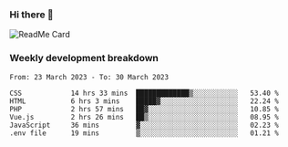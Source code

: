 ### Hi there 👋

<!--
**itzcy/itzcy** is a ✨ _special_ ✨ repository because its `README.md` (this file) appears on your GitHub profile.

Here are some ideas to get you started:

- 🔭 I’m currently working on ...
- 🌱 I’m currently learning ...
- 👯 I’m looking to collaborate on ...
- 🤔 I’m looking for help with ...
- 💬 Ask me about ...
- 📫 How to reach me: ...
- 😄 Pronouns: ...
- ⚡ Fun fact: ...
-->
![ReadMe Card](https://github-readme-stats.vercel.app/api?username=itzcy&show_icons=true&title_color=2d3198&icon_color=797cb8&text_color=24292e&bg_color=f6f8fa)

### Weekly development breakdown
<!--START_SECTION:waka-->

```text
From: 23 March 2023 - To: 30 March 2023

CSS            14 hrs 33 mins  █████████████▒░░░░░░░░░░░   53.40 %
HTML           6 hrs 3 mins    █████▓░░░░░░░░░░░░░░░░░░░   22.24 %
PHP            2 hrs 57 mins   ██▓░░░░░░░░░░░░░░░░░░░░░░   10.85 %
Vue.js         2 hrs 26 mins   ██▒░░░░░░░░░░░░░░░░░░░░░░   08.95 %
JavaScript     36 mins         ▓░░░░░░░░░░░░░░░░░░░░░░░░   02.23 %
.env file      19 mins         ▒░░░░░░░░░░░░░░░░░░░░░░░░   01.21 %
```

<!--END_SECTION:waka-->
